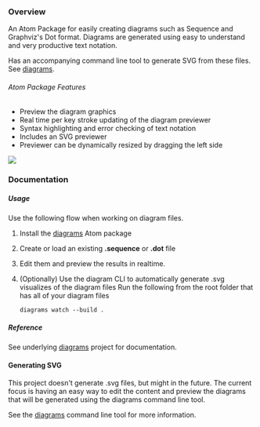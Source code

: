### Overview
An Atom Package for easily creating diagrams such as Sequence and Graphviz's Dot format.
Diagrams are generated using easy to understand and very productive text notation.

Has an accompanying command line tool to generate SVG from these files. See [diagrams](https://www.npmjs.com/package/diagrams).

###### Atom Package Features
 - Preview the diagram graphics
 - Real time per key stroke updating of the diagram previewer
 - Syntax highlighting and error checking of text notation
 - Includes an SVG previewer
 - Previewer can be dynamically resized by dragging the left side

<img src="http://francoislaberge.com/atom-diagrams/screenshot-atom.gif"/>

### Documentation

##### Usage
Use the following flow when working on diagram files.

 1. Install the [diagrams](https://atom.io/packages/diagrams) Atom package
 2. Create or load an existing **.sequence** or **.dot** file
 3. Edit them and preview the results in realtime.
 3. (Optionally) Use the diagram CLI to automatically generate .svg visualizes of the diagram files
    Run the following from the root folder that has all of your diagram files

        diagrams watch --build .

##### Reference
See underlying [diagrams](https://www.npmjs.com/package/diagrams) project for documentation.

#### Generating SVG
This project doesn't generate .svg files, but might in the future. The current focus
is having an easy way to edit the content and preview the diagrams that will be generated
using the diagrams command line tool.

See the [diagrams](https://www.npmjs.com/package/diagrams) command line tool for more information.
